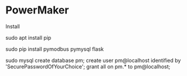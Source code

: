 # PowerMaker

Install

sudo apt install pip

sudo pip install pymodbus pymysql flask

sudo mysql 
create database pm;
create user pm@localhost identified by 'SecurePasswordOfYourChoice';
grant all on pm.* to pm@localhost;

